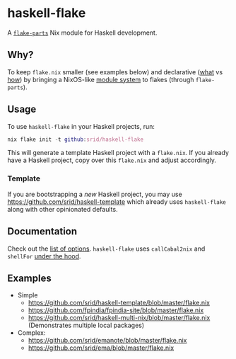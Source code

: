 # haskell-flake

A [`flake-parts`](https://flake.parts/) Nix module for Haskell development.

## Why?

To keep `flake.nix` smaller (see examples below) and declarative ([what](https://github.com/srid/emanote-template/blob/c955a08fa685adb2fb81c4d8cefac6e20f417fee/flake.nix#L19-L26) vs [how](https://github.com/srid/emanote-template/blob/78d64b6e1e3497e3bd97012d8bf6f8bd6ec9cdd3/flake.nix#L19-L57)) by bringing a NixOS-like [module system](https://nixos.org/manual/nixos/stable/index.html#sec-writing-modules) to flakes (through `flake-parts`).

## Usage

To use `haskell-flake` in your Haskell projects, run:

``` nix
nix flake init -t github:srid/haskell-flake
```

This will generate a template Haskell project with a `flake.nix`. If you already have a Haskell project, copy over this `flake.nix` and adjust accordingly.

### Template

If you are bootstrapping a *new* Haskell project, you may use https://github.com/srid/haskell-template which already uses `haskell-flake` along with other opinionated defaults.

## Documentation

Check out the [list of options](https://flake.parts/options/haskell-flake.html). `haskell-flake` uses `callCabal2nix` and `shellFor` [under the hood](https://github.com/srid/haskell-multi-nix/blob/master/flake.nix).

## Examples

- Simple
  - https://github.com/srid/haskell-template/blob/master/flake.nix
  - https://github.com/fpindia/fpindia-site/blob/master/flake.nix
  - https://github.com/srid/haskell-multi-nix/blob/master/flake.nix (Demonstrates multiple local packages)
- Complex: 
  - https://github.com/srid/emanote/blob/master/flake.nix
  - https://github.com/srid/ema/blob/master/flake.nix

